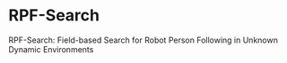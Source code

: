 # RPF-Search
RPF-Search: Field-based Search for Robot Person Following in Unknown Dynamic Environments
